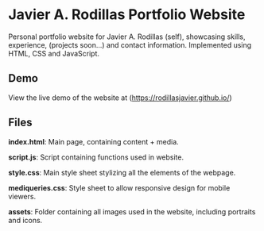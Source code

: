 # Javier A. Rodillas Portfolio Website

Personal portfolio website for Javier A. Rodillas (self), showcasing skills, experience, (projects soon...) and contact information. Implemented using HTML, CSS and JavaScript. 

## Demo

View the live demo of the website at (https://rodillasjavier.github.io/)

## Files

**index.html**: Main page, containing content + media.

**script.js**: Script containing functions used in website. 

**style.css**: Main style sheet stylizing all the elements of the webpage. 

**mediqueries.css**: Style sheet to allow responsive design for mobile viewers.

**assets**: Folder containing all images used in the website, including portraits and icons. 